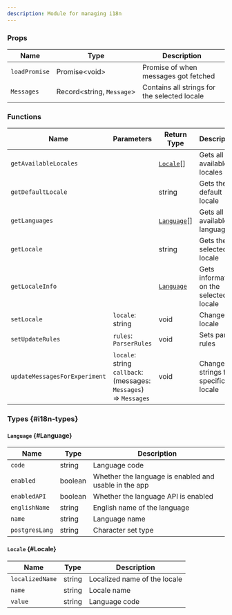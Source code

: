 ```yaml
---
description: Module for managing i18n
---
```


<!-- [!]: `Message`, `ParserRules` and all props/functions starting with an underscore aren't documented -->

### Props

| Name          | Type                           | Description                                  |
| ------------- | ------------------------------ | -------------------------------------------- |
| `loadPromise` | Promise<void\>                 | Promise of when messages got fetched         |
| `Messages`    | Record<string,&nbsp;`Message`> | Contains all strings for the selected locale |

### Functions

| Name                          | Parameters                                                               | Return Type               | Description                               |
| ----------------------------- | ------------------------------------------------------------------------ | ------------------------- | ----------------------------------------- |
| `getAvailableLocales`         |                                                                          | [`Locale`](#Locale)[]     | Gets all available locales                |
| `getDefaultLocale`            |                                                                          | string                    | Gets the default locale                   |
| `getLanguages`                |                                                                          | [`Language`](#Language)[] | Gets all available languages              |
| `getLocale`                   |                                                                          | string                    | Gets the selected locale                  |
| `getLocaleInfo`               |                                                                          | [`Language`](#Language)   | Gets information on the selected locale   |
| `setLocale`                   | `locale`: string                                                         | void                      | Changes locale                            |
| `setUpdateRules`              | `rules`: `ParserRules`                                                   | void                      | Sets parser rules                         |
| `updateMessagesForExperiment` | `locale`: string <br /> `callback`: (messages: `Messages`) => `Messages` | void                      | Changes all strings for a specific locale |

### Types {#i18n-types}

#### `Language` {#Language}

| Name           | Type    | Description                                           |
| -------------- | ------- | ----------------------------------------------------- |
| `code`         | string  | Language code                                         |
| `enabled`      | boolean | Whether the language is enabled and usable in the app |
| `enabledAPI`   | boolean | Whether the language API is enabled                   |
| `englishName`  | string  | English name of the language                          |
| `name`         | string  | Language name                                         |
| `postgresLang` | string  | Character set type                                    |

#### `Locale` {#Locale}

| Name            | Type   | Description                  |
| --------------- | ------ | ---------------------------- |
| `localizedName` | string | Localized name of the locale |
| `name`          | string | Locale name                  |
| `value`         | string | Language code                |
